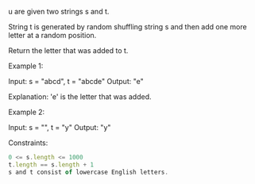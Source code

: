u are given two strings s and t.

String t is generated by random shuffling string s and then add one more letter at a random position.

Return the letter that was added to t.

 

Example 1:

Input: s = "abcd", t = "abcde"
Output: "e"

Explanation: 'e' is the letter that was added.


Example 2:

Input: s = "", t = "y"
Output: "y"
 

Constraints:
```js
0 <= s.length <= 1000
t.length == s.length + 1
s and t consist of lowercase English letters.